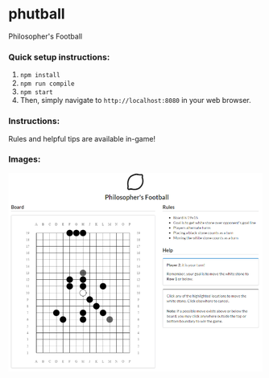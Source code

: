 # phutball

Philosopher's Football


### Quick setup instructions:

 1. `npm install`
 2. `npm run compile`
 3. `npm start`
 4. Then, simply navigate to `http://localhost:8080` in your web browser.

### Instructions:

Rules and helpful tips are available in-game!


### Images:

![phutball screenshot](/static/img/phutball-capture.png?raw=true)
